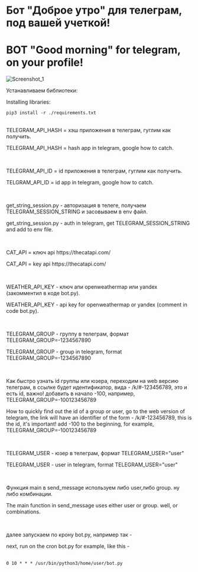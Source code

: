 # Бот "Доброе утро" для телеграм, под вашей учеткой!
# BOT "Good morning" for telegram, on your profile!
![Screenshot_1](https://user-images.githubusercontent.com/12657938/177186433-e743280a-ecb7-45f1-b59b-930b94ef9d9e.png)
</br>
<p>Устанавливаем библиотеки:</p>
<p>Installing libraries:</p>
<code>pip3 install -r ./requirements.txt</code>
</br>
</br>
<p>TELEGRAM_API_HASH = хэш приложения в телеграм, гуглим как получить.</p>
<p>TELEGRAM_API_HASH = hash app in telegram, google how to catch.</p>
</br>
<p>TELEGRAM_API_ID = id приложения в телеграм, гуглим как получить. </p>
<p>TELGRAM_API_ID = id app in telegram, google how to catch.</p>
</br>
<p>get_string_session.py - авторизация в телеге, получаем TELEGRAM_SESSION_STRING и засовываем в env файл.</p>
<p>get_string_session.py - auth in telegram, get TELEGRAM_SESSION_STRING and add to env file.</p>
</br>
<p>CAT_API = ключ api https://thecatapi.com/</p>
<p>CAT_API = key api https://thecatapi.com/</p>
</br>
<p>WEATHER_API_KEY - ключ апи openweathermap или yandex (закомментил в коде bot.py).</p>
<p>WEATHER_API_KEY - api key for openweathermap or yandex (comment in code bot.py).</p>
</br>
<p>TELEGRAM_GROUP - группу в телеграм, формат TELEGRAM_GROUP=-1234567890</p>
<p>TELEGRAM_GROUP - group in telegram, format TELEGRAM_GROUP=-1234567890</p>
</br>
<p>Как быстро узнать id группы или юзера, переходим на web версию телеграм, в ссылке будет идентификатор, вида - /k/#-123456789, это и есть id, важно! добавить в начало -100, например, TELEGRAM_GROUP=-100123456789</p>
<p>How to quickly find out the id of a group or user, go to the web version of telegram, the link will have an identifier of the form - /k/#-123456789, this is the id, it's important! add -100 to the beginning, for example, TELEGRAM_GROUP=-100123456789</p>
</br>
<p>TELEGRAM_USER - юзер в телеграм, формат TELEGRAM_USER="user"</p>
<p>TELEGRAM_USER - user in telegram, format TELEGRAM_USER="user"</p>
</br>
<p>Функция main в send_message используем либо user,либо group. ну либо комбинации.</p>
<p>The main function in send_message uses either user or group. well, or combinations.</p>
</br>
<p>далее запускаем по крону bot.py, например так - </p>
<p>next, run on the cron bot.py for example, like this - </p>
</br>
  <code>0 10 * * * /usr/bin/python3/home/user/bot.py</code>
